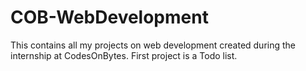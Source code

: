 # COB-WebDevelopment
This contains all my projects on web development created during the internship at CodesOnBytes. First project is a Todo list.
